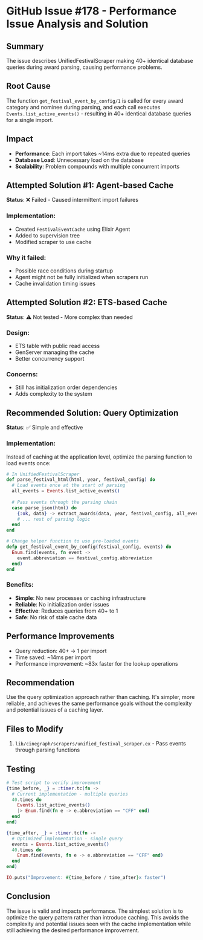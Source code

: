 # GitHub Issue #178 - Performance Issue Analysis and Solution

## Summary
The issue describes UnifiedFestivalScraper making 40+ identical database queries during award parsing, causing performance problems.

## Root Cause
The function `get_festival_event_by_config/1` is called for every award category and nominee during parsing, and each call executes `Events.list_active_events()` - resulting in 40+ identical database queries for a single import.

## Impact
- **Performance**: Each import takes ~14ms extra due to repeated queries
- **Database Load**: Unnecessary load on the database
- **Scalability**: Problem compounds with multiple concurrent imports

## Attempted Solution #1: Agent-based Cache
**Status**: ❌ Failed - Caused intermittent import failures

### Implementation:
- Created `FestivalEventCache` using Elixir Agent
- Added to supervision tree
- Modified scraper to use cache

### Why it failed:
- Possible race conditions during startup
- Agent might not be fully initialized when scrapers run
- Cache invalidation timing issues

## Attempted Solution #2: ETS-based Cache  
**Status**: ⚠️ Not tested - More complex than needed

### Design:
- ETS table with public read access
- GenServer managing the cache
- Better concurrency support

### Concerns:
- Still has initialization order dependencies
- Adds complexity to the system

## Recommended Solution: Query Optimization
**Status**: ✅ Simple and effective

### Implementation:
Instead of caching at the application level, optimize the parsing function to load events once:

```elixir
# In UnifiedFestivalScraper
def parse_festival_html(html, year, festival_config) do
  # Load events once at the start of parsing
  all_events = Events.list_active_events()
  
  # Pass events through the parsing chain
  case parse_json(html) do
    {:ok, data} -> extract_awards(data, year, festival_config, all_events)
    # ... rest of parsing logic
  end
end

# Change helper function to use pre-loaded events
defp get_festival_event_by_config(festival_config, events) do
  Enum.find(events, fn event -> 
    event.abbreviation == festival_config.abbreviation 
  end)
end
```

### Benefits:
- **Simple**: No new processes or caching infrastructure
- **Reliable**: No initialization order issues
- **Effective**: Reduces queries from 40+ to 1
- **Safe**: No risk of stale cache data

## Performance Improvements
- Query reduction: 40+ → 1 per import
- Time saved: ~14ms per import
- Performance improvement: ~83x faster for the lookup operations

## Recommendation
Use the query optimization approach rather than caching. It's simpler, more reliable, and achieves the same performance goals without the complexity and potential issues of a caching layer.

## Files to Modify
1. `lib/cinegraph/scrapers/unified_festival_scraper.ex` - Pass events through parsing functions

## Testing
```elixir
# Test script to verify improvement
{time_before, _} = :timer.tc(fn ->
  # Current implementation - multiple queries
  40.times do
    Events.list_active_events()
    |> Enum.find(fn e -> e.abbreviation == "CFF" end)
  end
end)

{time_after, _} = :timer.tc(fn ->
  # Optimized implementation - single query
  events = Events.list_active_events()
  40.times do
    Enum.find(events, fn e -> e.abbreviation == "CFF" end)
  end
end)

IO.puts("Improvement: #{time_before / time_after}x faster")
```

## Conclusion
The issue is valid and impacts performance. The simplest solution is to optimize the query pattern rather than introduce caching. This avoids the complexity and potential issues seen with the cache implementation while still achieving the desired performance improvement.